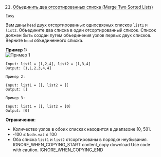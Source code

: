 21. [Объединить два отсортированных списка (Merge Two Sorted Lists)](https://leetcode.com/problems/merge-two-sorted-lists/description/)

`Easy`

Вам даны `head` двух отсортированных односвязных списков `list1` и `list2`. Объедините два списка в один отсортированный список. Список должен быть создан путем объединения узлов первых двух списков. Верните `head` объединенного списка.

**Пример 1:**\
![Пример 1](https://assets.leetcode.com/uploads/2020/10/03/merge_ex1.jpg)
```
Input: list1 = [1,2,4], list2 = [1,3,4]
Output: [1,1,2,3,4,4]

Пример 2:

Input: list1 = [], list2 = []
Output: []

Пример 3:

Input: list1 = [], list2 = [0]
Output: [0]
```


**Ограничения:**

*   Количество узлов в обоих списках находится в диапазоне [0, 50].
*   -100 ≤ `Node.val` ≤ 100
*   Оба списка `list1` и `list2` отсортированы в порядке неубывания.
    IGNORE_WHEN_COPYING_START
    content_copy
    download
    Use code with caution.
    IGNORE_WHEN_COPYING_END